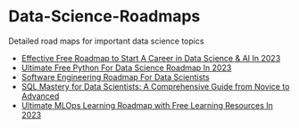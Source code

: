 # Data-Science-Roadmaps
Detailed road maps for important data science topics 
* [Effective Free Roadmap to Start A Career in Data Science & AI In 2023](https://github.com/youssefHosni/Data-Science-Roadmaps/blob/main/Effective%20Free%20Roadmap%20to%20Start%20A%20Career%20in%20Data%20Science%20%26%20AI%20In%202023.md)
* [Ultimate Free Python For Data Science Roadmap In 2023]()
* [Software Engineering Roadmap For Data Scientists]()
* [SQL Mastery for Data Scientists: A Comprehensive Guide from Novice to Advanced](https://github.com/youssefHosni/Data-Science-Roadmaps/blob/main/SQL%20Mastery%20for%20Data%20Scientists:%20A%20Comprehensive%20Guide%20from%20Novice%20to%20Advanced.md)
* [Ultimate MLOps Learning Roadmap with Free Learning Resources In 2023](https://github.com/youssefHosni/Data-Science-Roadmaps/blob/main/Ultimate%20MLOps%20Learning%20Roadmap%20with%20Free%20Learning%20Resources%20In%202023.md)
